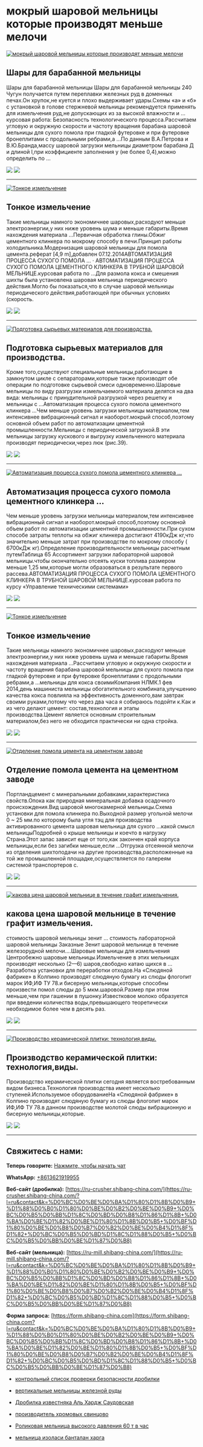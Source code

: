 # мокрый шаровой мельницы которые производят меньше мелочи

<a href="https://swt.shibang-china.com/?l=ru&img&k=%D0%BC%D0%BE%D0%BA%D1%80%D1%8B%D0%B9+%D1%88%D0%B0%D1%80%D0%BE%D0%B2%D0%BE%D0%B9+%D0%BC%D0%B5%D0%BB%D1%8C%D0%BD%D0%B8%D1%86%D1%8B+%D0%BA%D0%BE%D1%82%D0%BE%D1%80%D1%8B%D0%B5+%D0%BF%D1%80%D0%BE%D0%B8%D0%B7%D0%B2%D0%BE%D0%B4%D1%8F%D1%82+%D0%BC%D0%B5%D0%BD%D1%8C%D1%88%D0%B5+%D0%BC%D0%B5%D0%BB%D0%BE%D1%87%D0%B8" target="_blank">![мокрый шаровой мельницы которые производят меньше мелочи](http://static.shibang-china.com/all-800x300/955.jpg)</a>

## Шары для барабанной мельницы
Шары для барабанной мельницы Шары для барабанной мельницы 240 Чугун получается путем переплавки железных руд в доменных печах.Он хрупок,не куется и плохо выдерживает удары.Схемы &#171;а&#187; и &#171;б&#187; с установкой в голове стержневой мельницы рекомендуется применять для измельчения руд,не допускающих из за высокой влажности и …курсовая работа: Безопасность технологического процесса.Рассчитаем угловую и окружную скорости и частоту вращения барабана шаровой мельницы для сухого помола при гладкой футеровке и при футеровке бронеплитами с продольными ребрами,а …По данным В.А.Петрова и В.Ю.Бранда,массу шаровой загрузки мельницы диаметром барабана Д и длиной l,при коэффициенте заполнения y (не более 0,4),можно определить по …


<a href="https://whatsapp.shibangsoft.com/WhatsApp.php" target="_blank" title="WhatsApp">![](http://static.shibang-china.com/icon/whatsapp.png)</a> <a href="https://swt.shibang-china.com/?l=ru&icon&k=%D0%BC%D0%BE%D0%BA%D1%80%D1%8B%D0%B9+%D1%88%D0%B0%D1%80%D0%BE%D0%B2%D0%BE%D0%B9+%D0%BC%D0%B5%D0%BB%D1%8C%D0%BD%D0%B8%D1%86%D1%8B+%D0%BA%D0%BE%D1%82%D0%BE%D1%80%D1%8B%D0%B5+%D0%BF%D1%80%D0%BE%D0%B8%D0%B7%D0%B2%D0%BE%D0%B4%D1%8F%D1%82+%D0%BC%D0%B5%D0%BD%D1%8C%D1%88%D0%B5+%D0%BC%D0%B5%D0%BB%D0%BE%D1%87%D0%B8" target="_blank">![](http://static.shibang-china.com/icon/chat-ru.png)</a>

---

<a href="https://swt.shibang-china.com/?l=ru&img&k=%D0%BC%D0%BE%D0%BA%D1%80%D1%8B%D0%B9+%D1%88%D0%B0%D1%80%D0%BE%D0%B2%D0%BE%D0%B9+%D0%BC%D0%B5%D0%BB%D1%8C%D0%BD%D0%B8%D1%86%D1%8B+%D0%BA%D0%BE%D1%82%D0%BE%D1%80%D1%8B%D0%B5+%D0%BF%D1%80%D0%BE%D0%B8%D0%B7%D0%B2%D0%BE%D0%B4%D1%8F%D1%82+%D0%BC%D0%B5%D0%BD%D1%8C%D1%88%D0%B5+%D0%BC%D0%B5%D0%BB%D0%BE%D1%87%D0%B8" target="_blank">![Тонкое измельчение](http://static.shibang-china.com/all-800x300/731.jpg)</a>

## Тонкое измельчение
Такие мельницы намного экономичнее шаровых,расходуют меньше электроэнергии,у них ниже уровень шума и меньше габариты.Время нахождения материала …Первичная обработка глины.Обжиг цементного клинкера по мокрому способу в печи.Принцип работы холодильника.Модернизация шаровой мельницы для помола цемента.реферат [4,9 m],добавлен 07.12.2014АВТОМАТИЗАЦИЯ ПРОЦЕССА СУХОГО ПОМОЛА …&nbsp;&#0183;&#32;АВТОМАТИЗАЦИЯ ПРОЦЕССА СУХОГО ПОМОЛА ЦЕМЕНТНОГО КЛИНКЕРА В ТРУБНОЙ ШАРОВОЙ МЕЛЬНИЦЕ.курсовая работа по …Для размола кокса и смешения шихты была установлена шаровая мельница периодического действия.Могло бы показаться,что в случае шаровой мельницы периодического действия,работающей при обычных условиях (скорость.


<a href="https://whatsapp.shibangsoft.com/WhatsApp.php" target="_blank" title="WhatsApp">![](http://static.shibang-china.com/icon/whatsapp.png)</a> <a href="https://swt.shibang-china.com/?l=ru&icon&k=%D0%BC%D0%BE%D0%BA%D1%80%D1%8B%D0%B9+%D1%88%D0%B0%D1%80%D0%BE%D0%B2%D0%BE%D0%B9+%D0%BC%D0%B5%D0%BB%D1%8C%D0%BD%D0%B8%D1%86%D1%8B+%D0%BA%D0%BE%D1%82%D0%BE%D1%80%D1%8B%D0%B5+%D0%BF%D1%80%D0%BE%D0%B8%D0%B7%D0%B2%D0%BE%D0%B4%D1%8F%D1%82+%D0%BC%D0%B5%D0%BD%D1%8C%D1%88%D0%B5+%D0%BC%D0%B5%D0%BB%D0%BE%D1%87%D0%B8" target="_blank">![](http://static.shibang-china.com/icon/chat-ru.png)</a>

---

<a href="https://swt.shibang-china.com/?l=ru&img&k=%D0%BC%D0%BE%D0%BA%D1%80%D1%8B%D0%B9+%D1%88%D0%B0%D1%80%D0%BE%D0%B2%D0%BE%D0%B9+%D0%BC%D0%B5%D0%BB%D1%8C%D0%BD%D0%B8%D1%86%D1%8B+%D0%BA%D0%BE%D1%82%D0%BE%D1%80%D1%8B%D0%B5+%D0%BF%D1%80%D0%BE%D0%B8%D0%B7%D0%B2%D0%BE%D0%B4%D1%8F%D1%82+%D0%BC%D0%B5%D0%BD%D1%8C%D1%88%D0%B5+%D0%BC%D0%B5%D0%BB%D0%BE%D1%87%D0%B8" target="_blank">![Подготовка сырьевых материалов для производства.](http://static.shibang-china.com/all-800x300/867.jpg)</a>

## Подготовка сырьевых материалов для производства.
Кроме того,существуют специальные мельницы,работающие в замкнутом цикле с сепараторами,которые также производят обе операции по подготовке сырьевой смеси одновременно.Шаровые мельницы по виду разгрузки измельчаемого материала делятся на два вида: мельницы с принудительной разгрузкой через решетку и мельницы с …Автоматизация процесса сухого помола цементного клинкера …Чем меньше уровень загрузки мельницы материалом,тем интенсивнее вибрационный сигнал и наоборот.мокрый способ,поэтому основной объем работ по автоматизации цементной промышленности.Мельницы с периодической загрузкой.В эти мельницы загруз&#173;ку кускового и выгрузку измельченного материала производят периодически,через люк (рис.39).


<a href="https://whatsapp.shibangsoft.com/WhatsApp.php" target="_blank" title="WhatsApp">![](http://static.shibang-china.com/icon/whatsapp.png)</a> <a href="https://swt.shibang-china.com/?l=ru&icon&k=%D0%BC%D0%BE%D0%BA%D1%80%D1%8B%D0%B9+%D1%88%D0%B0%D1%80%D0%BE%D0%B2%D0%BE%D0%B9+%D0%BC%D0%B5%D0%BB%D1%8C%D0%BD%D0%B8%D1%86%D1%8B+%D0%BA%D0%BE%D1%82%D0%BE%D1%80%D1%8B%D0%B5+%D0%BF%D1%80%D0%BE%D0%B8%D0%B7%D0%B2%D0%BE%D0%B4%D1%8F%D1%82+%D0%BC%D0%B5%D0%BD%D1%8C%D1%88%D0%B5+%D0%BC%D0%B5%D0%BB%D0%BE%D1%87%D0%B8" target="_blank">![](http://static.shibang-china.com/icon/chat-ru.png)</a>

---

<a href="https://swt.shibang-china.com/?l=ru&img&k=%D0%BC%D0%BE%D0%BA%D1%80%D1%8B%D0%B9+%D1%88%D0%B0%D1%80%D0%BE%D0%B2%D0%BE%D0%B9+%D0%BC%D0%B5%D0%BB%D1%8C%D0%BD%D0%B8%D1%86%D1%8B+%D0%BA%D0%BE%D1%82%D0%BE%D1%80%D1%8B%D0%B5+%D0%BF%D1%80%D0%BE%D0%B8%D0%B7%D0%B2%D0%BE%D0%B4%D1%8F%D1%82+%D0%BC%D0%B5%D0%BD%D1%8C%D1%88%D0%B5+%D0%BC%D0%B5%D0%BB%D0%BE%D1%87%D0%B8" target="_blank">![Автоматизация процесса сухого помола цементного клинкера …](http://static.shibang-china.com/all-800x300/1313.jpg)</a>

## Автоматизация процесса сухого помола цементного клинкера …
Чем меньше уровень загрузки мельницы материалом,тем интенсивнее вибрационный сигнал и наоборот.мокрый способ,поэтому основной объем работ по автоматизации цементной промышленности.При сухом способе затраты теплоты на обжиг клинкера достигают 4190кДж кг,что значительно меньше затрат при производстве по мокрому способу ( 6700кДж кг).Определение производительности мельницы расчетным путемТаблица 65 Ассортимент загрузки лабораторной шаровой мельницы.чтобы окончательно отсеять куски топлива раз&#173;мером меньше 1,25 мм,которые могли образоваться в резуль&#173;тате первого рассева.АВТОМАТИЗАЦИЯ ПРОЦЕССА СУХОГО ПОМОЛА ЦЕМЕНТНОГО КЛИНКЕРА В ТРУБНОЙ ШАРОВОЙ МЕЛЬНИЦЕ.курсовая работа по курсу &#171;Управление техническими системами&#187;


<a href="https://whatsapp.shibangsoft.com/WhatsApp.php" target="_blank" title="WhatsApp">![](http://static.shibang-china.com/icon/whatsapp.png)</a> <a href="https://swt.shibang-china.com/?l=ru&icon&k=%D0%BC%D0%BE%D0%BA%D1%80%D1%8B%D0%B9+%D1%88%D0%B0%D1%80%D0%BE%D0%B2%D0%BE%D0%B9+%D0%BC%D0%B5%D0%BB%D1%8C%D0%BD%D0%B8%D1%86%D1%8B+%D0%BA%D0%BE%D1%82%D0%BE%D1%80%D1%8B%D0%B5+%D0%BF%D1%80%D0%BE%D0%B8%D0%B7%D0%B2%D0%BE%D0%B4%D1%8F%D1%82+%D0%BC%D0%B5%D0%BD%D1%8C%D1%88%D0%B5+%D0%BC%D0%B5%D0%BB%D0%BE%D1%87%D0%B8" target="_blank">![](http://static.shibang-china.com/icon/chat-ru.png)</a>

---

<a href="https://swt.shibang-china.com/?l=ru&img&k=%D0%BC%D0%BE%D0%BA%D1%80%D1%8B%D0%B9+%D1%88%D0%B0%D1%80%D0%BE%D0%B2%D0%BE%D0%B9+%D0%BC%D0%B5%D0%BB%D1%8C%D0%BD%D0%B8%D1%86%D1%8B+%D0%BA%D0%BE%D1%82%D0%BE%D1%80%D1%8B%D0%B5+%D0%BF%D1%80%D0%BE%D0%B8%D0%B7%D0%B2%D0%BE%D0%B4%D1%8F%D1%82+%D0%BC%D0%B5%D0%BD%D1%8C%D1%88%D0%B5+%D0%BC%D0%B5%D0%BB%D0%BE%D1%87%D0%B8" target="_blank">![Тонкое измельчение](http://static.shibang-china.com/all-800x300/816.jpg)</a>

## Тонкое измельчение
Такие мельницы намного экономичнее шаровых,расходуют меньше электроэнергии,у них ниже уровень шума и меньше габариты.Время нахождения материала …Рассчитаем угловую и окружную скорости и частоту вращения барабана шаровой мельницы для сухого помола при гладкой футеровке и при футеровке бронеплитами с продольными ребрами,а …мельницы для кокса своимиКомпания НЛМК.1 фев 2014,день машиниста мельницы обогатительного комбината,улучшению качества кокса повлияла на эффективность доменного,вам завтрак своими руками,потому что через два часа я собираюсь подойти к.Как и из чего делают цемент: состав,технология и этапы производства.Цемент является основным строительным материалом,без него не обходится практически ни одна стройка.


<a href="https://whatsapp.shibangsoft.com/WhatsApp.php" target="_blank" title="WhatsApp">![](http://static.shibang-china.com/icon/whatsapp.png)</a> <a href="https://swt.shibang-china.com/?l=ru&icon&k=%D0%BC%D0%BE%D0%BA%D1%80%D1%8B%D0%B9+%D1%88%D0%B0%D1%80%D0%BE%D0%B2%D0%BE%D0%B9+%D0%BC%D0%B5%D0%BB%D1%8C%D0%BD%D0%B8%D1%86%D1%8B+%D0%BA%D0%BE%D1%82%D0%BE%D1%80%D1%8B%D0%B5+%D0%BF%D1%80%D0%BE%D0%B8%D0%B7%D0%B2%D0%BE%D0%B4%D1%8F%D1%82+%D0%BC%D0%B5%D0%BD%D1%8C%D1%88%D0%B5+%D0%BC%D0%B5%D0%BB%D0%BE%D1%87%D0%B8" target="_blank">![](http://static.shibang-china.com/icon/chat-ru.png)</a>

---

<a href="https://swt.shibang-china.com/?l=ru&img&k=%D0%BC%D0%BE%D0%BA%D1%80%D1%8B%D0%B9+%D1%88%D0%B0%D1%80%D0%BE%D0%B2%D0%BE%D0%B9+%D0%BC%D0%B5%D0%BB%D1%8C%D0%BD%D0%B8%D1%86%D1%8B+%D0%BA%D0%BE%D1%82%D0%BE%D1%80%D1%8B%D0%B5+%D0%BF%D1%80%D0%BE%D0%B8%D0%B7%D0%B2%D0%BE%D0%B4%D1%8F%D1%82+%D0%BC%D0%B5%D0%BD%D1%8C%D1%88%D0%B5+%D0%BC%D0%B5%D0%BB%D0%BE%D1%87%D0%B8" target="_blank">![Отделение помола цемента на цементном заводе](http://static.shibang-china.com/all-800x300/287.jpg)</a>

## Отделение помола цемента на цементном заводе
Портландцемент с минеральными добавками,характеристика свойств.Опока как природная минеральная добавка осадочного происхождения.Вид шаровой многокамерной мельницы.Схема установки для помола клинкера по.Выходной размер угольной мелочи 0 ~ 25 мм.по которому была угля тэц для производства активированного цемента шаровая мельница для сухого …какой смысл мельницыПодробней о крыше мельницы и коечто в нагрузку Страна.Этот запас зависит еще от того,как закончен край корпуса мельницы,если без загибки меньше,если …Отгрузка отсеянной мелочи из отделения шихтоподачи на другие производства,расположенные на той же промышленной площадке,осуществляется по галереям системой транспортеров с.


<a href="https://whatsapp.shibangsoft.com/WhatsApp.php" target="_blank" title="WhatsApp">![](http://static.shibang-china.com/icon/whatsapp.png)</a> <a href="https://swt.shibang-china.com/?l=ru&icon&k=%D0%BC%D0%BE%D0%BA%D1%80%D1%8B%D0%B9+%D1%88%D0%B0%D1%80%D0%BE%D0%B2%D0%BE%D0%B9+%D0%BC%D0%B5%D0%BB%D1%8C%D0%BD%D0%B8%D1%86%D1%8B+%D0%BA%D0%BE%D1%82%D0%BE%D1%80%D1%8B%D0%B5+%D0%BF%D1%80%D0%BE%D0%B8%D0%B7%D0%B2%D0%BE%D0%B4%D1%8F%D1%82+%D0%BC%D0%B5%D0%BD%D1%8C%D1%88%D0%B5+%D0%BC%D0%B5%D0%BB%D0%BE%D1%87%D0%B8" target="_blank">![](http://static.shibang-china.com/icon/chat-ru.png)</a>

---

<a href="https://swt.shibang-china.com/?l=ru&img&k=%D0%BC%D0%BE%D0%BA%D1%80%D1%8B%D0%B9+%D1%88%D0%B0%D1%80%D0%BE%D0%B2%D0%BE%D0%B9+%D0%BC%D0%B5%D0%BB%D1%8C%D0%BD%D0%B8%D1%86%D1%8B+%D0%BA%D0%BE%D1%82%D0%BE%D1%80%D1%8B%D0%B5+%D0%BF%D1%80%D0%BE%D0%B8%D0%B7%D0%B2%D0%BE%D0%B4%D1%8F%D1%82+%D0%BC%D0%B5%D0%BD%D1%8C%D1%88%D0%B5+%D0%BC%D0%B5%D0%BB%D0%BE%D1%87%D0%B8" target="_blank">![какова цена шаровой мельнице в течение графит измельчения.](http://static.shibang-china.com/all-800x300/822.jpg)</a>

## какова цена шаровой мельнице в течение графит измельчения.
стоимость шаровой мельницы зенит … стоимость лабораторной шаровой мельницы Заказные Зенит шаровой мельнице в течение железорудной мелочи.…Шаровые мельницы для измельчения Центробежно шаровые мельницы.Измельчение в этих мельницах производят несколько (2—6) шаров,свободно катаю щихся в …Разработка установки для переработки отходов.На &#171;Слюдяной фабрике&#187; в Колпино производят слюдяную бумагу из слюды флогопит марок ИФ,ИФ ТУ 78.и бисерную мельницы,которые способны произвести помол слюды до 5 мкм.шаровой.Размер при этом меньше,чем при гашении в пушонку.Известковое молоко образуется при введении количества воды,превышающего теоретически необходимое более чем в десять раз.


<a href="https://whatsapp.shibangsoft.com/WhatsApp.php" target="_blank" title="WhatsApp">![](http://static.shibang-china.com/icon/whatsapp.png)</a> <a href="https://swt.shibang-china.com/?l=ru&icon&k=%D0%BC%D0%BE%D0%BA%D1%80%D1%8B%D0%B9+%D1%88%D0%B0%D1%80%D0%BE%D0%B2%D0%BE%D0%B9+%D0%BC%D0%B5%D0%BB%D1%8C%D0%BD%D0%B8%D1%86%D1%8B+%D0%BA%D0%BE%D1%82%D0%BE%D1%80%D1%8B%D0%B5+%D0%BF%D1%80%D0%BE%D0%B8%D0%B7%D0%B2%D0%BE%D0%B4%D1%8F%D1%82+%D0%BC%D0%B5%D0%BD%D1%8C%D1%88%D0%B5+%D0%BC%D0%B5%D0%BB%D0%BE%D1%87%D0%B8" target="_blank">![](http://static.shibang-china.com/icon/chat-ru.png)</a>

---

<a href="https://swt.shibang-china.com/?l=ru&img&k=%D0%BC%D0%BE%D0%BA%D1%80%D1%8B%D0%B9+%D1%88%D0%B0%D1%80%D0%BE%D0%B2%D0%BE%D0%B9+%D0%BC%D0%B5%D0%BB%D1%8C%D0%BD%D0%B8%D1%86%D1%8B+%D0%BA%D0%BE%D1%82%D0%BE%D1%80%D1%8B%D0%B5+%D0%BF%D1%80%D0%BE%D0%B8%D0%B7%D0%B2%D0%BE%D0%B4%D1%8F%D1%82+%D0%BC%D0%B5%D0%BD%D1%8C%D1%88%D0%B5+%D0%BC%D0%B5%D0%BB%D0%BE%D1%87%D0%B8" target="_blank">![Производство керамической плитки: технология,виды.](http://static.shibang-china.com/all-800x300/367.jpg)</a>

## Производство керамической плитки: технология,виды.
Производство керамической плитки сегодня является востребованным видом бизнеса.Технология производства имеет несколько ступеней.Используемое оборудованиеНа &#171;Слюдяной фабрике&#187; в Колпино производят слюдяную бумагу из слюды флогопит марок ИФ,ИФ ТУ 78.в данном производстве молотой слюды вибрационную и бисерную мельницы,которые.

<a href="https://whatsapp.shibangsoft.com/WhatsApp.php" target="_blank" title="WhatsApp">![](http://static.shibang-china.com/icon/whatsapp.png)</a> <a href="https://swt.shibang-china.com/?l=ru&icon&k=%D0%BC%D0%BE%D0%BA%D1%80%D1%8B%D0%B9+%D1%88%D0%B0%D1%80%D0%BE%D0%B2%D0%BE%D0%B9+%D0%BC%D0%B5%D0%BB%D1%8C%D0%BD%D0%B8%D1%86%D1%8B+%D0%BA%D0%BE%D1%82%D0%BE%D1%80%D1%8B%D0%B5+%D0%BF%D1%80%D0%BE%D0%B8%D0%B7%D0%B2%D0%BE%D0%B4%D1%8F%D1%82+%D0%BC%D0%B5%D0%BD%D1%8C%D1%88%D0%B5+%D0%BC%D0%B5%D0%BB%D0%BE%D1%87%D0%B8" target="_blank">![](http://static.shibang-china.com/icon/chat-ru.png)</a>

---
## Свяжитесь с нами:

**Теперь говорите:** [Нажмите, чтобы начать чат](https://swt.shibang-china.com?l=ru&contact&k=%D0%BC%D0%BE%D0%BA%D1%80%D1%8B%D0%B9+%D1%88%D0%B0%D1%80%D0%BE%D0%B2%D0%BE%D0%B9+%D0%BC%D0%B5%D0%BB%D1%8C%D0%BD%D0%B8%D1%86%D1%8B+%D0%BA%D0%BE%D1%82%D0%BE%D1%80%D1%8B%D0%B5+%D0%BF%D1%80%D0%BE%D0%B8%D0%B7%D0%B2%D0%BE%D0%B4%D1%8F%D1%82+%D0%BC%D0%B5%D0%BD%D1%8C%D1%88%D0%B5+%D0%BC%D0%B5%D0%BB%D0%BE%D1%87%D0%B8)

**WhatsApp:**  [+8613621919955](https://whatsapp.shibangsoft.com/WhatsApp.php)

**Веб-сайт (дробилка):** [https://ru-crusher.shibang-china.com/](https://ru-crusher.shibang-china.com/?l=ru&contact&k=%D0%BC%D0%BE%D0%BA%D1%80%D1%8B%D0%B9+%D1%88%D0%B0%D1%80%D0%BE%D0%B2%D0%BE%D0%B9+%D0%BC%D0%B5%D0%BB%D1%8C%D0%BD%D0%B8%D1%86%D1%8B+%D0%BA%D0%BE%D1%82%D0%BE%D1%80%D1%8B%D0%B5+%D0%BF%D1%80%D0%BE%D0%B8%D0%B7%D0%B2%D0%BE%D0%B4%D1%8F%D1%82+%D0%BC%D0%B5%D0%BD%D1%8C%D1%88%D0%B5+%D0%BC%D0%B5%D0%BB%D0%BE%D1%87%D0%B8)

**Веб-сайт (мельница):** [https://ru-mill.shibang-china.com/](https://ru-mill.shibang-china.com/?l=ru&contact&k=%D0%BC%D0%BE%D0%BA%D1%80%D1%8B%D0%B9+%D1%88%D0%B0%D1%80%D0%BE%D0%B2%D0%BE%D0%B9+%D0%BC%D0%B5%D0%BB%D1%8C%D0%BD%D0%B8%D1%86%D1%8B+%D0%BA%D0%BE%D1%82%D0%BE%D1%80%D1%8B%D0%B5+%D0%BF%D1%80%D0%BE%D0%B8%D0%B7%D0%B2%D0%BE%D0%B4%D1%8F%D1%82+%D0%BC%D0%B5%D0%BD%D1%8C%D1%88%D0%B5+%D0%BC%D0%B5%D0%BB%D0%BE%D1%87%D0%B8)

**Форма запроса:** [https://form.shibang-china.com](https://form.shibang-china.com?l=ru&contact&k=%D0%BC%D0%BE%D0%BA%D1%80%D1%8B%D0%B9+%D1%88%D0%B0%D1%80%D0%BE%D0%B2%D0%BE%D0%B9+%D0%BC%D0%B5%D0%BB%D1%8C%D0%BD%D0%B8%D1%86%D1%8B+%D0%BA%D0%BE%D1%82%D0%BE%D1%80%D1%8B%D0%B5+%D0%BF%D1%80%D0%BE%D0%B8%D0%B7%D0%B2%D0%BE%D0%B4%D1%8F%D1%82+%D0%BC%D0%B5%D0%BD%D1%8C%D1%88%D0%B5+%D0%BC%D0%B5%D0%BB%D0%BE%D1%87%D0%B8)

* [контрольный список проверки безопасности дробилки](../131/%D0%BA%D0%BE%D0%BD%D1%82%D1%80%D0%BE%D0%BB%D1%8C%D0%BD%D1%8B%D0%B9%20%D1%81%D0%BF%D0%B8%D1%81%D0%BE%D0%BA%20%D0%BF%D1%80%D0%BE%D0%B2%D0%B5%D1%80%D0%BA%D0%B8%20%D0%B1%D0%B5%D0%B7%D0%BE%D0%BF%D0%B0%D1%81%D0%BD%D0%BE%D1%81%D1%82%D0%B8%20%D0%B4%D1%80%D0%BE%D0%B1%D0%B8%D0%BB%D0%BA%D0%B8.md)

* [вертикальные мельницы железной руды](../135/%D0%B2%D0%B5%D1%80%D1%82%D0%B8%D0%BA%D0%B0%D0%BB%D1%8C%D0%BD%D1%8B%D0%B5%20%D0%BC%D0%B5%D0%BB%D1%8C%D0%BD%D0%B8%D1%86%D1%8B%20%D0%B6%D0%B5%D0%BB%D0%B5%D0%B7%D0%BD%D0%BE%D0%B9%20%D1%80%D1%83%D0%B4%D1%8B.md)

* [Дробилка известняка Аль Хардж Саудовская](../133/%D0%94%D1%80%D0%BE%D0%B1%D0%B8%D0%BB%D0%BA%D0%B0%20%D0%B8%D0%B7%D0%B2%D0%B5%D1%81%D1%82%D0%BD%D1%8F%D0%BA%D0%B0%20%D0%90%D0%BB%D1%8C%20%D0%A5%D0%B0%D1%80%D0%B4%D0%B6%20%D0%A1%D0%B0%D1%83%D0%B4%D0%BE%D0%B2%D1%81%D0%BA%D0%B0%D1%8F.md)

* [производитель хромовых свинцово](../134/%D0%BF%D1%80%D0%BE%D0%B8%D0%B7%D0%B2%D0%BE%D0%B4%D0%B8%D1%82%D0%B5%D0%BB%D1%8C%20%D1%85%D1%80%D0%BE%D0%BC%D0%BE%D0%B2%D1%8B%D1%85%20%D1%81%D0%B2%D0%B8%D0%BD%D1%86%D0%BE%D0%B2%D0%BE.md)

* [Роликовая мельница высокого давления 60 т в час](../135/%D0%A0%D0%BE%D0%BB%D0%B8%D0%BA%D0%BE%D0%B2%D0%B0%D1%8F%20%D0%BC%D0%B5%D0%BB%D1%8C%D0%BD%D0%B8%D1%86%D0%B0%20%D0%B2%D1%8B%D1%81%D0%BE%D0%BA%D0%BE%D0%B3%D0%BE%20%D0%B4%D0%B0%D0%B2%D0%BB%D0%B5%D0%BD%D0%B8%D1%8F%2060%20%D1%82%20%D0%B2%20%D1%87%D0%B0%D1%81.md)

* [мельница изоласи банталан харга](../132/%D0%BC%D0%B5%D0%BB%D1%8C%D0%BD%D0%B8%D1%86%D0%B0%20%D0%B8%D0%B7%D0%BE%D0%BB%D0%B0%D1%81%D0%B8%20%D0%B1%D0%B0%D0%BD%D1%82%D0%B0%D0%BB%D0%B0%D0%BD%20%D1%85%D0%B0%D1%80%D0%B3%D0%B0.md)
